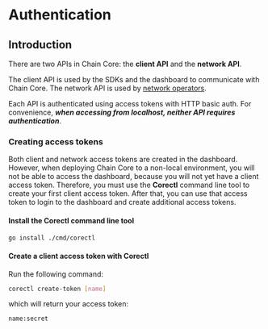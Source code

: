 # Authentication

## Introduction
There are two APIs in Chain Core: the **client API** and the **network API**.

The client API is used by the SDKs and the dashboard to communicate with Chain Core. The network API is used by [network operators](blockchain-operators.md).

Each API is authenticated using access tokens with HTTP basic auth. For convenience, _**when accessing from localhost, neither API requires authentication**_.

### Creating access tokens
Both client and network access tokens are created in the dashboard. However, when deploying Chain Core to a non-local environment, you will not be able to access the dashboard, because you will not yet have a client access token. Therefore, you must use the **Corectl** command line tool to create your first client access token. After that, you can use that access token to login to the dashboard and create additional access tokens.

#### Install the Corectl command line tool

```bash
go install ./cmd/corectl
```

#### Create a client access token with Corectl
Run the following command:

```bash
corectl create-token [name]
```

which will return your access token:

```
name:secret
```

